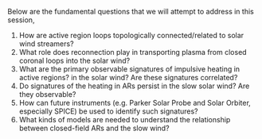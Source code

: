 Below are the fundamental questions that we will attempt to address in this session,

1. How are active region loops topologically connected/related to solar wind streamers?
2. What role does reconnection play in transporting plasma from closed coronal loops into the solar wind?
3. What are the primary observable signatures of impulsive heating in active regions? in the solar wind? Are these signatures correlated?
4. Do signatures of the heating in ARs persist in the slow solar wind? Are they observable?
5. How can future instruments (e.g. Parker Solar Probe and Solar Orbiter, especially SPICE) be used to identify such signatures?
6. What kinds of models are needed to understand the relationship between closed-field ARs and the slow wind? 
